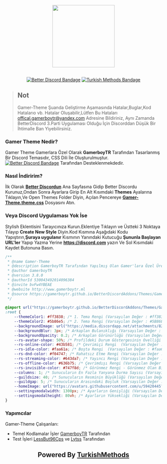 <div align="center">
    
[<img src="https://avatars.githubusercontent.com/u/59420445" width="200">](http://pushjs.org)
<br/><br/>


[![Better Discord Bandage](https://img.shields.io/badge/Better-Discord-brightgreen)](https://betterdiscord.net/)
[![Turkish Methods Bandage](https://img.shields.io/badge/Turkish-Methods-red)](https://discord.gg/bvFw4YBEAE)

</div>

> ## Not
>
> Gamer-Theme Şuanda Geliştirme Aşamasında Hatalar,Buglar,Kod Hatalarıo vb. Hatalar Oluşabilir,Lütfen Bu Hataları [offical.gamerboytr@yandex.com](mailto:offical.gamerboytr@yandex.com) Adresine Bildiriniz, Aynı Zamanda BetterDiscord 3.Parti Uygulaması Olduğu İçin Discorddan Düşük Bir İhtimalle Ban Yiyebilirsiniz.

### Gamer Theme Nedir?

Gamer Theme Gamerlara Özel Olarak **GamerboyTR** Tarafından Tasarlanmış Bir Discord Temasıdır,
CSS Dili İle Oluşturulmuştur.<br>
[![Better Discord Bandage](https://img.shields.io/badge/Better-Discord-brightgreen)](https://betterdiscord.net/) Tarafından Desteklenmekdedir.

### Nasıl İndiririm?

İlk Olarak **[Better Discordun](https://betterdiscord.net/)** Ana Sayfasına Gidip Better Discordu Kurunuz,Ondan Sonra Ayarlara
Girip En Alt Kısımdaki **Themes** Ayalarına Tıklayın,Ve Open Themes Folder Diyin,
Açılan Pencereye **[Gamer-Theme.theme.css](https://gamerboytr.github.io/BetterDiscordAddons/downloader/?theme=Gamer-Theme)** Dosyasını Atın.

### Veya Discord Uygulaması Yok İse

Stylish Eklentisini Tarayıcınıza Kurun.Eklentiye Tıklayın ve Üstteki 3 Noktaya Tılayıp **Create New Style** Diyin.Kod Kısmına Aşağıdaki Kodu Yapıştırın,**Şuraya uygulanır** Kısmının Yanındaki Kutucuğu **Şununla Başlayan URL'ler** Yapıp Yazma Yerine **https://discord.com** yazın Ve Sol Kısımdaki Kaydet Butonuna Basın.

```css
/**
 * @name Gamer-Theme
 * @description GamerboyTR Tarafından Yapılmış Olan Gamer'lara Özel Üretim Tema
 * @author GamerboyTR
 * @version 3.8.0
 * @authorId 530043492014096384
 * @invite bvFw4YBEAE
 * @website http://www.gamerboytr.ml
 * @source https://gamerboytr.github.io/BetterDiscordAddons/Themes/Gamer-Theme/Gamer-Theme.css
 */

@import url("https://gamerboytr.github.io/BetterDiscordAddons/Themes/Gamer-Theme/Gamer-Theme.css");
:root {
	--themeColor1: #ff3838; /* 1. Tema Rengi (Varsayılan Değer : #ff3838) */
	--themeColor2: #5b86e5; /* 2. Tema Rengi (Varsayılan Değer : #5B86E5) */
	--backgroundImage: url("https://media.discordapp.net/attachments/824207543634493440/833580120060723220/mustafa_kemal_ataturk_wallpaper_by_kayakartalii_dcpegjp-fullview.png"); /* Arkaplan Resmi */
	--backgroundBlur: 3px; /* Arkaplan Bulanıklığı (Varsayılan Değer : 3px) */
	--backgroundOpacity: 0.2; /* Arkaplan Görünürlüğü (Varsayılan Değer : 0.2) */
	--rs-avatar-shape: 50%; /* Profildeki Durum Göstergesinin Ovelliği (Varsayılan Değer : 50%) */
	--rs-online-color: #43b581; /* Çevrimiçi Rengi  (Varsayılan Değer : #43b581) */
	--rs-idle-color: #faa61a; /* Boşta Rengi  (Varsayılan Değer : #faa61a) */
	--rs-dnd-color: #f04747; /* Rahatsız Etme Rengi (Varsayılan Değer : #f04747) */
	--rs-streaming-color: #643da7; /* Yayıncı Rengi (Varsayılan Değer : #643da7) */
	--rs-offline-color: #636b75; /* Çevrimdışı Rengi (Varsayılan Değer : #636b75) */
	--rs-invisible-color: #747f8d; /* Görünmez Rengi - Görünmez Olan Birinin Rengini Belirlemez! (Varsayılan Değer : #747f8d) */
	--columns: 1; /* Sunucuların En Fazla Yanyana Durma Sayısı (Varsayılan Değer : 1) */
	--guildsize: 40; /* Sunucuların Resminin Büyüklüğü (Varsayılan Değer : 40) */
	--guildgap: 5; /* Sunucuların Arasındaki Boşluk (Varsayılan Değer : 5) */
	--homeImage: url("https://avatars.githubusercontent.com/u/59420445?s=400&v=4"); /* Ana Sayfa Iconu(Discord Logosu - Bu Kısmı Silerseniz Nomal Logo Olur) */
	--settingsmodalwidth: 1300px; /* Ayarların Genişliği (Varsayılan Değer : 1300px) */
	--settingsmodalheight: 80vh; /* Ayarların Yüksekliği (Varsayılan Değer : 80vh) */
}
```

### Yapımcılar

Gamer-Theme Çalışanları:

- Temel Kodlamalar İşler [GamerboyTR](https://github.com/gamerboytr) Tarafından
- Test İşleri [LessBut96Cps]() ve [Lytss]() Tarafından
<div align="center">
<h2> Powered By <a href="https://turkishmethods.web.tr">TurkishMethods</a></h2>

</div>
